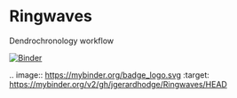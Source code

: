# Ringwaves
 Dendrochronology workflow

[![Binder](https://mybinder.org/badge_logo.svg)](https://mybinder.org/v2/gh/jgerardhodge/Ringwaves/HEAD)

.. image:: https://mybinder.org/badge_logo.svg
 :target: https://mybinder.org/v2/gh/jgerardhodge/Ringwaves/HEAD